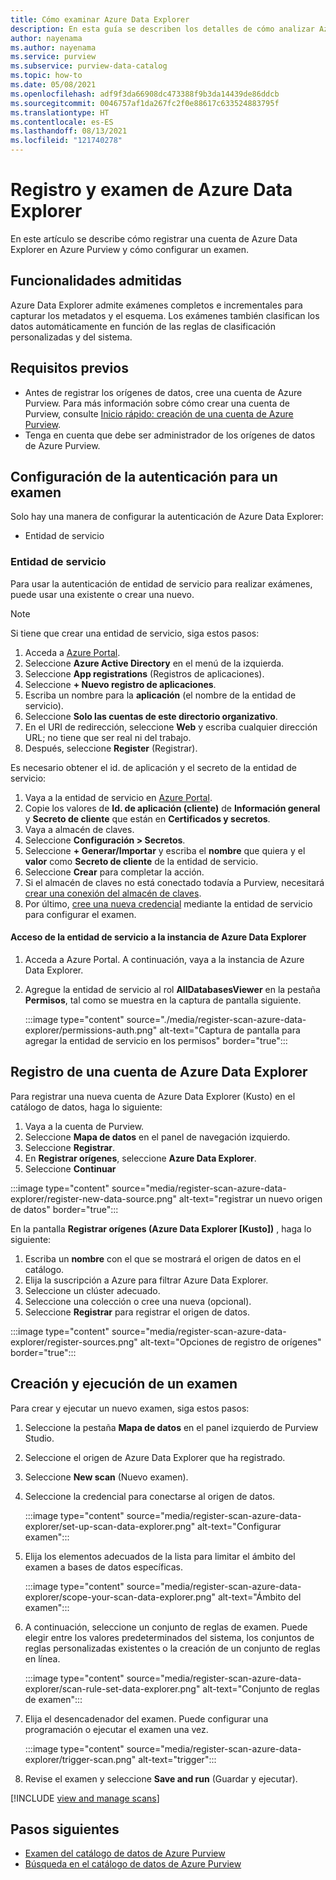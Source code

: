 ```yaml
---
title: Cómo examinar Azure Data Explorer
description: En esta guía se describen los detalles de cómo analizar Azure Data Explorer.
author: nayenama
ms.author: nayenama
ms.service: purview
ms.subservice: purview-data-catalog
ms.topic: how-to
ms.date: 05/08/2021
ms.openlocfilehash: adf9f3da66908dc473388f9b3da14439de86ddcb
ms.sourcegitcommit: 0046757af1da267fc2f0e88617c633524883795f
ms.translationtype: HT
ms.contentlocale: es-ES
ms.lasthandoff: 08/13/2021
ms.locfileid: "121740278"
---
```

# <a name="register-and-scan-azure-data-explorer"></a>Registro y examen de Azure Data Explorer

En este artículo se describe cómo registrar una cuenta de Azure Data Explorer en Azure Purview y cómo configurar un examen.

## <a name="supported-capabilities"></a>Funcionalidades admitidas

Azure Data Explorer admite exámenes completos e incrementales para capturar los metadatos y el esquema. Los exámenes también clasifican los datos automáticamente en función de las reglas de clasificación personalizadas y del sistema.

## <a name="prerequisites"></a>Requisitos previos

- Antes de registrar los orígenes de datos, cree una cuenta de Azure Purview. Para más información sobre cómo crear una cuenta de Purview, consulte [Inicio rápido: creación de una cuenta de Azure Purview](create-catalog-portal.md).
- Tenga en cuenta que debe ser administrador de los orígenes de datos de Azure Purview.

## <a name="setting-up-authentication-for-a-scan"></a>Configuración de la autenticación para un examen

Solo hay una manera de configurar la autenticación de Azure Data Explorer:

- Entidad de servicio

### <a name="service-principal"></a>Entidad de servicio

Para usar la autenticación de entidad de servicio para realizar exámenes, puede usar una existente o crear una nuevo. 

> [!Note]
> Si tiene que crear una entidad de servicio, siga estos pasos:
> 1. Acceda a [Azure Portal](https://portal.azure.com).
> 1. Seleccione **Azure Active Directory** en el menú de la izquierda.
> 1. Seleccione **App registrations** (Registros de aplicaciones).
> 1. Seleccione **+ Nuevo registro de aplicaciones**.
> 1. Escriba un nombre para la **aplicación** (el nombre de la entidad de servicio).
> 1. Seleccione **Solo las cuentas de este directorio organizativo**.
> 1. En el URI de redirección, seleccione **Web** y escriba cualquier dirección URL; no tiene que ser real ni del trabajo.
> 1. Después, seleccione **Register** (Registrar).

Es necesario obtener el id. de aplicación y el secreto de la entidad de servicio:

1. Vaya a la entidad de servicio en [Azure Portal](https://portal.azure.com).
1. Copie los valores de **Id. de aplicación (cliente)** de **Información general** y **Secreto de cliente** que están en **Certificados y secretos**.
1. Vaya a almacén de claves.
1. Seleccione **Configuración > Secretos**.
1. Seleccione **+ Generar/Importar** y escriba el **nombre** que quiera y el **valor** como **Secreto de cliente** de la entidad de servicio.
1. Seleccione **Crear** para completar la acción.
1. Si el almacén de claves no está conectado todavía a Purview, necesitará [crear una conexión del almacén de claves](manage-credentials.md#create-azure-key-vaults-connections-in-your-azure-purview-account).
1. Por último, [cree una nueva credencial](manage-credentials.md#create-a-new-credential) mediante la entidad de servicio para configurar el examen.

#### <a name="granting-the-service-principal-access-to-your-azure-data-explorer-instance"></a>Acceso de la entidad de servicio a la instancia de Azure Data Explorer

1. Acceda a Azure Portal. A continuación, vaya a la instancia de Azure Data Explorer.

1. Agregue la entidad de servicio al rol **AllDatabasesViewer** en la pestaña **Permisos**, tal como se muestra en la captura de pantalla siguiente.

    :::image type="content" source="./media/register-scan-azure-data-explorer/permissions-auth.png" alt-text="Captura de pantalla para agregar la entidad de servicio en los permisos" border="true":::

## <a name="register-an-azure-data-explorer-account"></a>Registro de una cuenta de Azure Data Explorer

Para registrar una nueva cuenta de Azure Data Explorer (Kusto) en el catálogo de datos, haga lo siguiente:

1. Vaya a la cuenta de Purview.
1. Seleccione **Mapa de datos** en el panel de navegación izquierdo.
1. Seleccione **Registrar**.
1. En **Registrar orígenes**, seleccione **Azure Data Explorer**.
1. Seleccione **Continuar**

:::image type="content" source="media/register-scan-azure-data-explorer/register-new-data-source.png" alt-text="registrar un nuevo origen de datos" border="true":::

En la pantalla **Registrar orígenes (Azure Data Explorer [Kusto])** , haga lo siguiente:

1. Escriba un **nombre** con el que se mostrará el origen de datos en el catálogo.
2. Elija la suscripción a Azure para filtrar Azure Data Explorer.
3. Seleccione un clúster adecuado.
4. Seleccione una colección o cree una nueva (opcional).
5. Seleccione **Registrar** para registrar el origen de datos.

:::image type="content" source="media/register-scan-azure-data-explorer/register-sources.png" alt-text="Opciones de registro de orígenes" border="true":::

## <a name="creating-and-running-a-scan"></a>Creación y ejecución de un examen

Para crear y ejecutar un nuevo examen, siga estos pasos:

1. Seleccione la pestaña **Mapa de datos** en el panel izquierdo de Purview Studio.

1. Seleccione el origen de Azure Data Explorer que ha registrado.

1. Seleccione **New scan** (Nuevo examen).

1. Seleccione la credencial para conectarse al origen de datos. 

   :::image type="content" source="media/register-scan-azure-data-explorer/set-up-scan-data-explorer.png" alt-text="Configurar examen":::

1. Elija los elementos adecuados de la lista para limitar el ámbito del examen a bases de datos específicas.

   :::image type="content" source="media/register-scan-azure-data-explorer/scope-your-scan-data-explorer.png" alt-text="Ámbito del examen":::

1. A continuación, seleccione un conjunto de reglas de examen. Puede elegir entre los valores predeterminados del sistema, los conjuntos de reglas personalizadas existentes o la creación de un conjunto de reglas en línea.

   :::image type="content" source="media/register-scan-azure-data-explorer/scan-rule-set-data-explorer.png" alt-text="Conjunto de reglas de examen":::

1. Elija el desencadenador del examen. Puede configurar una programación o ejecutar el examen una vez.

   :::image type="content" source="media/register-scan-azure-data-explorer/trigger-scan.png" alt-text="trigger":::

1. Revise el examen y seleccione **Save and run** (Guardar y ejecutar).

[!INCLUDE [view and manage scans](includes/view-and-manage-scans.md)]

## <a name="next-steps"></a>Pasos siguientes

- [Examen del catálogo de datos de Azure Purview](how-to-browse-catalog.md)
- [Búsqueda en el catálogo de datos de Azure Purview](how-to-search-catalog.md)
